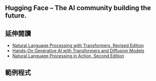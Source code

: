 ## Hugging Face – The AI community building the future.

## 延伸閱讀
- [Natural Language Processing with Transformers, Revised Edition](https://learning.oreilly.com/library/view/natural-language-processing/9781098136789/)
- [Hands-On Generative AI with Transformers and Diffusion Models](https://learning.oreilly.com/library/view/hands-on-generative-ai/9781098149239/)
- [Natural Language Processing in Action, Second Edition](https://learning.oreilly.com/library/view/natural-language-processing/9781617299445/) 

## 範例程式
